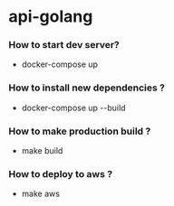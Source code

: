 # api-golang

### How to start dev server?
- docker-compose up

### How to install new dependencies ?
- docker-compose up --build

### How to make production build ?
- make build

### How to deploy to aws ?
- make aws
